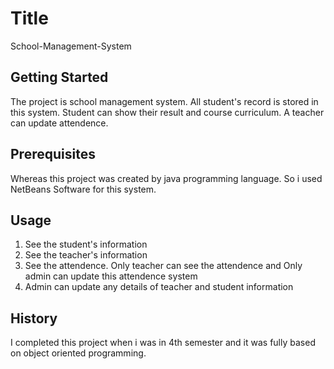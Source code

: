 # Title
School-Management-System
## Getting Started
The project is school management system. All student's record is stored in this system.
Student can show their result and course curriculum. A teacher can update attendence.
## Prerequisites
Whereas this project was created by java programming language. So i used NetBeans Software for this system.
## Usage
1. See the student's information
2. See the teacher's information
3. See the attendence. Only teacher can see the attendence and 
Only admin can update this attendence system
4. Admin can update any details of teacher and student information
## History
I completed this project when i was in 4th semester and it was fully based on object oriented programming.

